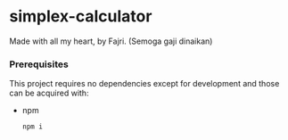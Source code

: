 # simplex-calculator

Made with all my heart, by Fajri. (Semoga gaji dinaikan)

### Prerequisites

This project requires no dependencies except for development and those can be acquired with:
* npm
  ```sh
  npm i
  ```
